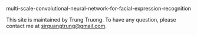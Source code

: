 multi-scale-convolutional-neural-network-for-facial-expression-recognition

This site is maintained by Trung Truong. To have any question, please contact me at sirquangtrung@gmail.com.